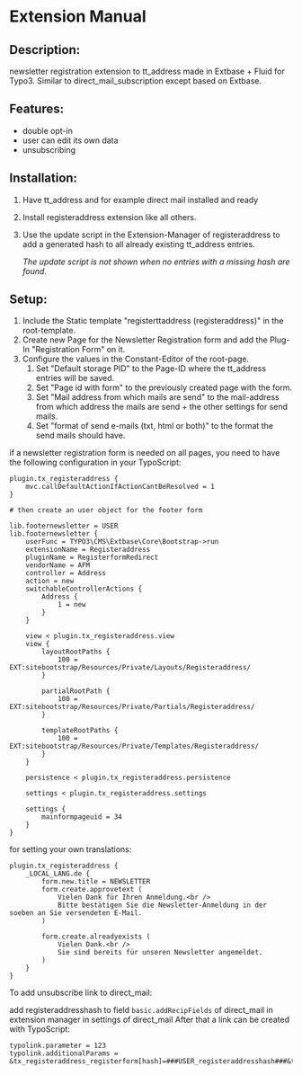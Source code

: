 Extension Manual
=================

Description:
-----------
newsletter registration extension to tt_address made in Extbase + Fluid for Typo3.
Similar to direct_mail_subscription except based on Extbase.

Features:
-----------
- double opt-in
- user can edit its own data
- unsubscribing

Installation:
-----------
1. Have tt_address and for example direct mail installed and ready
2. Install registeraddress extension like all others.
3. Use the update script in the Extension-Manager of registeraddress
   to add a generated hash to all already existing tt_address entries.
   
   _The update script is not shown when no entries with a missing hash are found._

Setup:
-----------
1. Include the Static template "registerttaddress (registeraddress)" in the root-template.
2. Create new Page for the Newsletter Registration form and add the Plug-In "Registration Form" on it.
3. Configure the values in the Constant-Editor of the root-page.
    1. Set "Default storage PID" to the Page-ID where the tt_address entries will be saved.
    2. Set "Page id with form" to the previously created page with the form.
    3. Set "Mail address from which mails are send" to the mail-address from which address the mails are send + the other settings for send mails.
    4. Set "format of send e-mails (txt, html or both)" to the format the send mails should have.

if a newsletter registration form is needed on all pages, you need to have the following configuration in your TypoScript:
```
plugin.tx_registeraddress {
    mvc.callDefaultActionIfActionCantBeResolved = 1
}

# then create an user object for the footer form

lib.footernewsletter = USER
lib.footernewsletter {
    userFunc = TYPO3\CMS\Extbase\Core\Bootstrap->run
    extensionName = Registeraddress
    pluginName = RegisterformRedirect
    vendorName = AFM
    controller = Address
    action = new
    switchableControllerActions {
        Address {
            1 = new
        }
    }
    
    view < plugin.tx_registeraddress.view
    view {
        layoutRootPaths {
            100 = EXT:sitebootstrap/Resources/Private/Layouts/Registeraddress/
        }
        
        partialRootPath {
            100 = EXT:sitebootstrap/Resources/Private/Partials/Registeraddress/
        }
        
        templateRootPaths {
            100 = EXT:sitebootstrap/Resources/Private/Templates/Registeraddress/
        }
    }
    
    persistence < plugin.tx_registeraddress.persistence
    
    settings < plugin.tx_registeraddress.settings
    
    settings {
        mainformpageuid = 34
    }
}
```
for setting your own translations:
```
plugin.tx_registeraddress {
    _LOCAL_LANG.de {
        form.new.title = NEWSLETTER
        form.create.approvetext (
            Vielen Dank für Ihren Anmeldung.<br />
            Bitte bestätigen Sie die Newsletter-Anmeldung in der soeben an Sie versendeten E-Mail.
        )
        
        form.create.alreadyexists (
            Vielen Dank.<br />
            Sie sind bereits für unseren Newsletter angemeldet.
        )
    }
}
```

To add unsubscribe link to direct_mail:

add registeraddresshash to field `basic.addRecipFields` of direct_mail in extension manager in settings of direct_mail
After that a link can be created with TypoScript:

```
typolink.parameter = 123
typolink.additionalParams = &tx_registeraddress_registerform[hash]=###USER_registeraddresshash###&tx_registeraddress_registerform[action]=delete&tx_registeraddress_registerform[controller]=Address
```
